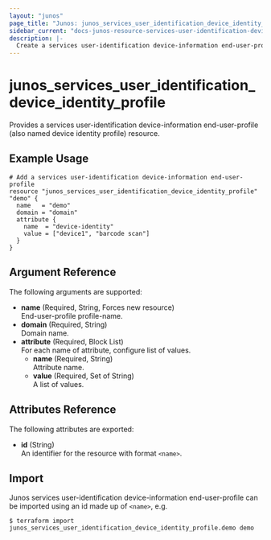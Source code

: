 ```yaml
---
layout: "junos"
page_title: "Junos: junos_services_user_identification_device_identity_profile"
sidebar_current: "docs-junos-resource-services-user-identification-device-identity-profile"
description: |-
  Create a services user-identification device-information end-user-profile (also named device identity profile)
---
```


# junos_services_user_identification_device_identity_profile

Provides a services user-identification device-information end-user-profile
(also named device identity profile) resource.

## Example Usage

```hcl
# Add a services user-identification device-information end-user-profile
resource "junos_services_user_identification_device_identity_profile" "demo" {
  name   = "demo"
  domain = "domain"
  attribute {
    name  = "device-identity"
    value = ["device1", "barcode scan"]
  }
}
```

## Argument Reference

The following arguments are supported:

- **name** (Required, String, Forces new resource)  
  End-user-profile profile-name.
- **domain** (Required, String)  
  Domain name.
- **attribute** (Required, Block List)  
  For each name of attribute, configure list of values.
  - **name** (Required, String)  
    Attribute name.
  - **value** (Required, Set of String)  
    A list of values.

## Attributes Reference

The following attributes are exported:

- **id** (String)  
  An identifier for the resource with format `<name>`.

## Import

Junos services user-identification device-information end-user-profile can be imported using an
id made up of `<name>`, e.g.

```shell
$ terraform import junos_services_user_identification_device_identity_profile.demo demo
```
